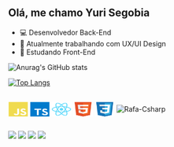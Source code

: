 ## Olá, me chamo Yuri Segobia




- 💻 Desenvolvedor Back-End
- 🔭 Atualmente trabalhando com UX/UI Design
- 🌱 Estudando Front-End

![Anurag's GitHub stats](https://github-readme-stats.vercel.app/api?username=Saldanhay&show_icons=true&theme=radical)
  
[![Top Langs](https://github-readme-stats.vercel.app/api/top-langs/?username=Saldanhay&show_icons=true&theme=radical)](https://github.com/anuraghazra/github-readme-stats)

<div style="display: inline_block"><br>
  <img align="center" alt="Rafa-Js" height="30" width="40" src="https://raw.githubusercontent.com/devicons/devicon/master/icons/javascript/javascript-plain.svg">
  <img align="center" alt="Rafa-Ts" height="30" width="40" src="https://raw.githubusercontent.com/devicons/devicon/master/icons/typescript/typescript-plain.svg">
  <img align="center" alt="Rafa-React" height="30" width="40" src="https://raw.githubusercontent.com/devicons/devicon/master/icons/react/react-original.svg">
  <img align="center" alt="Rafa-HTML" height="30" width="40" src="https://raw.githubusercontent.com/devicons/devicon/master/icons/html5/html5-original.svg">
  <img align="center" alt="Rafa-CSS" height="30" width="40" src="https://raw.githubusercontent.com/devicons/devicon/master/icons/css3/css3-original.svg">
  <img align="center" alt="Rafa-Csharp" height="30" width="40" src="https://cdn.jsdelivr.net/gh/devicons/devicon/icons/java/java-original.svg">
          
          
  
</div>

##


<div> 
 
  <a href="https://www.instagram.com/saldanhay/" target="_blank"><img src="https://img.shields.io/badge/-Instagram-%23E4405F?style=for-the-badge&logo=instagram&logoColor=white" target="_blank"></a>
  <a href = "mailto:saldanha.ys@gmail.com"><img src="https://img.shields.io/badge/-Gmail-%23333?style=for-the-badge&logo=gmail&logoColor=white" target="_blank"></a>
  <a href="https://www.linkedin.com/in/yuri-segobia-b6a7a9194/" target="_blank"><img src="https://img.shields.io/badge/-LinkedIn-%230077B5?style=for-the-badge&logo=linkedin&logoColor=white" target="_blank"></a> 
   <a href="https://www.behance.net/saldanhay" target="_blank"><img src="https://img.shields.io/badge/-Behance-blue?style=for-the-badge&logo=behance&logoColor=white"></a> 
  
  
</div>
